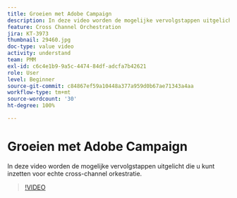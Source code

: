 ```yaml
---
title: Groeien met Adobe Campaign
description: In deze video worden de mogelijke vervolgstappen uitgelicht voor echte cross-channel orkestratie.
feature: Cross Channel Orchestration
jira: KT-3973
thumbnail: 29460.jpg
doc-type: value video
activity: understand
team: PMM
exl-id: c6c4e1b9-9a5c-4474-84df-adcfa7b42621
role: User
level: Beginner
source-git-commit: c84867ef59a10448a377a959d0b67ae71343a4aa
workflow-type: tm+mt
source-wordcount: '30'
ht-degree: 100%

---
```


# Groeien met Adobe Campaign

In deze video worden de mogelijke vervolgstappen uitgelicht die u kunt inzetten voor echte cross-channel orkestratie.

>[!VIDEO](https://video.tv.adobe.com/v/29460?quality=12&learn=on)
